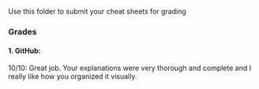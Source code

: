 Use this folder to submit your cheat sheets for grading


### Grades
#### 1. GitHub: 
10/10: Great job. Your explanations were very thorough and complete and I really like how you organized it visually. 